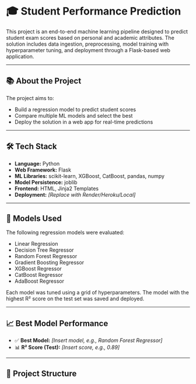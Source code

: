 # 🎓 Student Performance Prediction

This project is an end-to-end machine learning pipeline designed to predict student exam scores based on personal and academic attributes. The solution includes data ingestion, preprocessing, model training with hyperparameter tuning, and deployment through a Flask-based web application.

---

## 📚 About the Project

The project aims to:
- Build a regression model to predict student scores
- Compare multiple ML models and select the best
- Deploy the solution in a web app for real-time predictions

---

## 🛠️ Tech Stack

- **Language:** Python
- **Web Framework:** Flask
- **ML Libraries:** scikit-learn, XGBoost, CatBoost, pandas, numpy
- **Model Persistence:** joblib
- **Frontend:** HTML, Jinja2 Templates
- **Deployment:** *[Replace with Render/Heroku/Local]*

---

## 🤖 Models Used

The following regression models were evaluated:
- Linear Regression
- Decision Tree Regressor
- Random Forest Regressor
- Gradient Boosting Regressor
- XGBoost Regressor
- CatBoost Regressor
- AdaBoost Regressor

Each model was tuned using a grid of hyperparameters. The model with the highest R² score on the test set was saved and deployed.

---

## 📈 Best Model Performance

- ✅ **Best Model:** *[Insert model, e.g., Random Forest Regressor]*  
- 📊 **R² Score (Test):** *[Insert score, e.g., 0.89]*  

---

## 🧱 Project Structure

